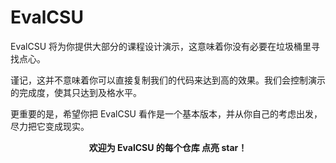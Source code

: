 # EvalCSU

EvalCSU 将为你提供大部分的课程设计演示，这意味着你没有必要在垃圾桶里寻找点心。

谨记，这并不意味着你可以直接复制我们的代码来达到高的效果。我们会控制演示的完成度，使其只达到及格水平。

更重要的是，希望你把 EvalCSU 看作是一个基本版本，并从你自己的考虑出发，尽力把它变成现实。

<p align="center"><b>欢迎为 EvalCSU 的每个仓库 点亮 star！</b></p>

